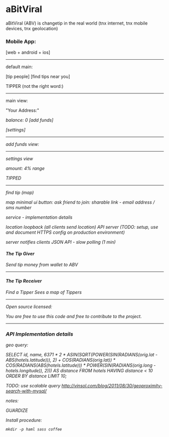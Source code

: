# aBitViral

aBitViral (ABV) is changetip in the real world (tnx internet, tnx mobile devices, tnx geolocation)


### Mobile App:

[web + android + ios]

---
default main:

[tip people]
[find tips near you]


TIPPER (not the right word:)

---
main view:

  "Your Address:"
  <address>
  balance: 0
  [add funds]

  [settings]

---
add funds view:

  <qr code>

---
settings view

  amount: 4%
  range


>>>>>

TIPPED

---
find tip (map)

  map
  minimal ui
  button: ask friend to join:  sharable link - email address / sms number



>>>
service - implementation details

  location loopback (all clients send location)
  API server (TODO: setup, use and document HTTPS config on production environment)

  server notifies clients
    JSON API -
    slow polling (1 min)



#### The Tip Giver

Send tip money from wallet to ABV

---

#### The Tip Receiver

Find a Tipper
Sees a map of Tippers

---

Open source licensed:

You are free to use this code and free to contribute to the project.

---


### API Implementation details

geo query:

SELECT id, name,
6371 * 2 * ASIN(SQRT(POWER(SIN(RADIANS(orig.lat - ABS(hotels.latitude))), 2) + COS(RADIANS(orig.lat)) * COS(RADIANS(ABS(hotels.latitude))) * POWER(SIN(RADIANS(orig.long - hotels.longitude)), 2))) AS distance
FROM hotels
HAVING distance < 10
ORDER BY distance LIMIT 10;


TODO: use scalable query
http://vinsol.com/blog/2011/08/30/geoproximity-search-with-mysql/


notes:

GUARDIZE

Install procedure:

`mkdir -p haml sass coffee`